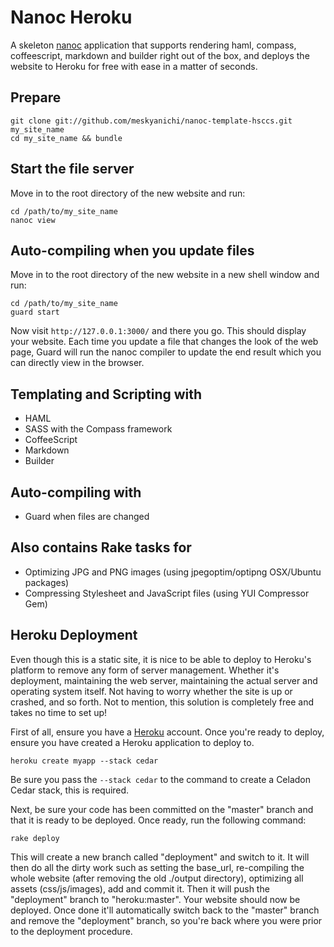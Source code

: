 # Nanoc Heroku

A skeleton [nanoc](http://nanoc.stoneship.org/) application that supports rendering haml, compass, coffeescript, markdown and builder right out of the box, and deploys the website to Heroku for free with ease in a matter of seconds.

## Prepare

    git clone git://github.com/meskyanichi/nanoc-template-hsccs.git my_site_name
    cd my_site_name && bundle

## Start the file server

Move in to the root directory of the new website and run:

    cd /path/to/my_site_name
    nanoc view

## Auto-compiling when you update files

Move in to the root directory of the new website in a new shell window and run:

    cd /path/to/my_site_name
    guard start

Now visit `http://127.0.0.1:3000/` and there you go. This should display your website. Each time you update a file that changes the look of the web page, Guard will run the nanoc compiler to update the end result which you can directly view in the browser.

## Templating and Scripting with

* HAML
* SASS with the Compass framework
* CoffeeScript
* Markdown
* Builder


## Auto-compiling with

* Guard when files are changed


## Also contains Rake tasks for

* Optimizing JPG and PNG images (using jpegoptim/optipng OSX/Ubuntu packages)
* Compressing Stylesheet and JavaScript files (using YUI Compressor Gem)


## Heroku Deployment

Even though this is a static site, it is nice to be able to deploy to Heroku's platform to remove any form of server management. Whether it's deployment, maintaining the web server, maintaining the actual server and operating system itself. Not having to worry whether the site is up or crashed, and so forth. Not to mention, this solution is completely free and takes no time to set up!

First of all, ensure you have a [Heroku](http://heroku.com/) account. Once you're ready to deploy, ensure you have created a Heroku application to deploy to.

    heroku create myapp --stack cedar

Be sure you pass the `--stack cedar` to the command to create a Celadon Cedar stack, this is required.

Next, be sure your code has been committed on the "master" branch and that it is ready to be deployed. Once ready, run the following command:

    rake deploy

This will create a new branch called "deployment" and switch to it. It will then do all the dirty work such as setting the base_url, re-compiling the whole website (after removing the old ./output directory), optimizing all assets (css/js/images), add and commit it. Then it will push the "deployment" branch to "heroku:master". Your website should now be deployed. Once done it'll automatically switch back to the "master" branch and remove the "deployment" branch, so you're back where you were prior to the deployment procedure.

